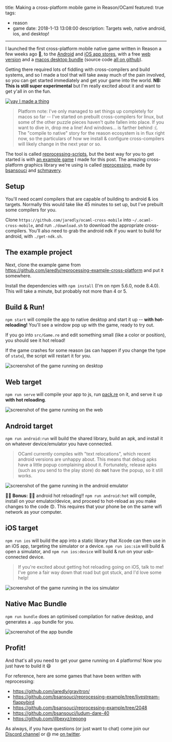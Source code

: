 title: Making a cross-platform mobile game in Reason/OCaml
featured: true
tags:
  - reason
  - game
date: 2018-1-13 13:08:00
description: Targets web, native android, ios, and desktop!
---

I launched the first cross-platform mobile native game written in Reason a few weeks ago 🎉, to the [Android](https://play.google.com/store/apps/details?id=com.jaredforsyth.gravitron) and [iOS app stores](https://itunes.apple.com/us/app/gravitron-master-gravity/id1330043938), with a free [web version](https://gravitron.jaredforsyth.com) and a [macos desktop bundle](https://github.com/jaredly/gravitron/releases/tag/1.0.0) (source code [all on github](https://github.com/jaredly/gravitron)).

Getting there required lots of fiddling with cross-compilers and build systems, and so I made a tool that will take away much of the pain involved, so you can get started immediately and get your game into the world. **NB: This is still super experimental** but I'm really excited about it and want to get y'all in on the fun.

<!-- more -->

[![yay I made a thing](/images/gravitron-banner.png)](https://github.com/jaredly/gravitron)

> Platform note: I've only managed to set things up completely for macos so far -- I've started on prebuilt cross-compilers for linux, but some of the other puzzle pieces haven't quite fallen into place. If you want to dive in, drop me a line! And windows... is farther behind :(. The "compile to native" story for the reason ecosystem is in flux right now, so the particulars of how we install & configure cross-compilers will likely change in the next year or so.



The tool is called [reprocessing-scripts](https://github.com/jaredly/reprocessing-scripts), but the best way for you to get started is with [an example game](https://github.com/jaredly/reprocessing-example-cross-platform) I made for this post. The amazing cross-platform graphics library we're using is called [reprocessing](https://github.com/Schmavery/reprocessing), made by [bsansouci](https://twitter.com/bsansouci/) and [schmavery](https://twitter.com/_schmavery).

## Setup

You'll need ocaml compilers that are capable of building to android & ios targets. Normally this would take like 45 minutes to set up, but I've prebuilt some compilers for you.

Clone `https://github.com/jaredly/ocaml-cross-mobile` into `~/.ocaml-cross-mobile`, and run `./download.sh` to download the appropriate cross-compilers. You'll also need to grab the android ndk if you want to build for android, with `./get-ndk.sh`.

## The example project

Next, clone the example game from https://github.com/jaredly/reprocessing-example-cross-platform and put it somewhere.

Install the dependencies with `npm install` (I'm on npm 5.6.0, node 8.4.0). This will take a minute, but probably not more than 4 or 5.

## Build & Run!

`npm start` will compile the app to native desktop and start it up -- **with hot-reloading!** You'll see a window pop up with the game, ready to try out.

If you go into `src/Game.re` and edit something small (like a color or position), you should see it hot reload!

If the game crashes for some reason (as can happen if you change the type of `state`), the script will restart it for you.

![screenshot of the game running on desktop](/images/desktop-caml.png)

## Web target

`npm run serve` will compile your app to js, run [pack.re](https://github.com/jaredly/pack.re) on it, and serve it up **with hot reloading**.

![screenshot of the game running on the web](/images/web-caml.png)

## Android target

`npm run android:run` will build the shared library, build an apk, and install it on whatever device/emulator you have connected.

> OCaml currently compiles with "text relocations", which recent android versions are unhappy about. This means that debug apks have a little popup complaining about it. Fortunately, release apks (such as you send to the play store) do **not** have the popup, so it still works.

![screenshot of the game running in the android emulator](/images/android-caml.png)

🎁🎁 **Bonus:** 🎁🎁 android hot reloading!! `npm run android:hot` will compile, install on your emulator/device, and proceed to hot-reload as you make changes to the code 😍. This requires that your phone be on the same wifi network as your computer.

## iOS target

`npm run ios` will build the app into a static library that Xcode can then use in an iOS app, targeting the simulator or a device. `npm run ios:sim` will build & open a simulator, and `npm run ios:device` will build & run on your usb-connected device.

> If you're excited about getting hot reloading going on iOS, talk to me! I've gone a fair way down that road but got stuck, and I'd love some help!

![screenshot of the game running in the ios simulator](/images/ios-caml.png)

## Native Mac Bundle

`npm run bundle` does an optimised compilation for native desktop, and generates a `.app` bundle for you.

![screenshot of the app bundle](/images/caml-app.png)

## Profit!

And that's all you need to get your game running on 4 platforms! Now you just have to build it 😄

For reference, here are some games that have been written with reprocessing:

- https://github.com/jaredly/gravitron/
- https://github.com/bsansouci/reprocessing-example/tree/livestream-flappybird
- https://github.com/bsansouci/reprocessing-example/tree/2048
- https://github.com/bsansouci/ludum-dare-40
- https://github.com/illbexyz/repong

As always, if you have questions (or just want to chat) come join our [Discord channel](https://discord.gg/reasonml) or @ me [on twitter](https://twitter.com/jaredforsyth).
